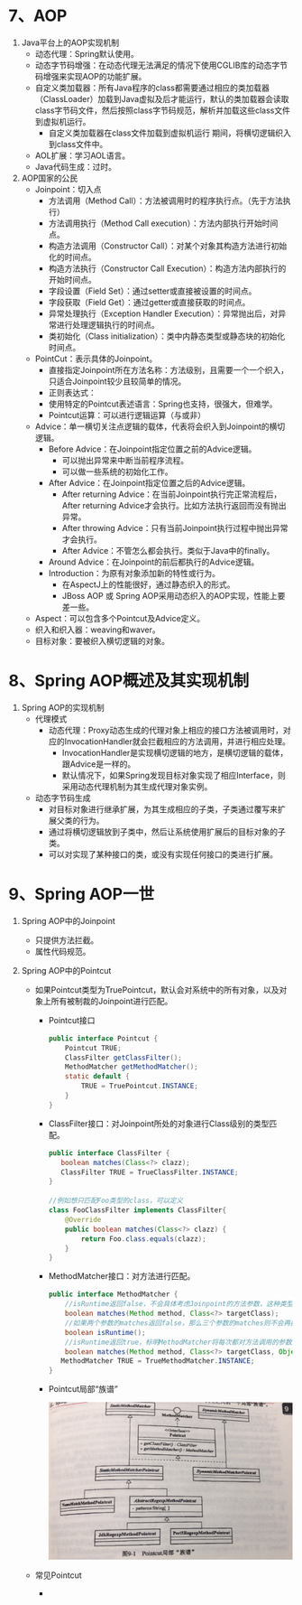 # 7、AOP

1. Java平台上的AOP实现机制
   - 动态代理：Spring默认使用。
   - 动态字节码增强：在动态代理无法满足的情况下使用CGLIB库的动态字节码增强来实现AOP的功能扩展。
   - 自定义类加载器：所有Java程序的class都需要通过相应的类加载器（ClassLoader）加载到Java虚拟及后才能运行，默认的类加载器会读取class字节码文件，然后按照class字节码规范，解析并加载这些class文件到虚拟机运行。
     - 自定义类加载器在class文件加载到虚拟机运行 期间，将横切逻辑织入到class文件中。
   - AOL扩展：学习AOL语言。
   - Java代码生成：过时。
2. AOP国家的公民
   - Joinpoint：切入点
     - 方法调用（Method Call）：方法被调用时的程序执行点。（先于方法执行）
     - 方法调用执行（Method Call execution）：方法内部执行开始时间点。
     - 构造方法调用（Constructor Call）：对某个对象其构造方法进行初始化的时间点。
     - 构造方法执行（Constructor Call Execution）：构造方法内部执行的开始时间点。
     - 字段设置（Field Set）：通过setter或直接被设置的时间点。
     - 字段获取（Field Get）：通过getter或直接获取的时间点。
     - 异常处理执行（Exception Handler Execution）：异常抛出后，对异常进行处理逻辑执行的时间点。
     - 类初始化（Class initialization）：类中内静态类型或静态块的初始化时间点。
   - PointCut：表示具体的Joinpoint。
     - 直接指定Joinpoint所在方法名称：方法级别，且需要一个一个织入，只适合Joinpoint较少且较简单的情况。
     - 正则表达式：
     - 使用特定的Pointcut表述语言：Spring也支持，很强大，但难学。
     - Pointcut运算：可以进行逻辑运算（与或非）
   - Advice：单一横切关注点逻辑的载体，代表将会织入到Joinpoint的横切逻辑。
     - Before Advice：在Joinpoint指定位置之前的Advice逻辑。
       - 可以抛出异常来中断当前程序流程。
       - 可以做一些系统的初始化工作。
     - After Advice：在Joinpoint指定位置之后的Advice逻辑。
       - After returning Advice：在当前Joinpoint执行完正常流程后，After returning Advice才会执行。比如方法执行返回而没有抛出异常。
       - After throwing Advice：只有当前Joinpoint执行过程中抛出异常才会执行。
       - After Advice：不管怎么都会执行。类似于Java中的finally。
     - Around Advice：在Joinpoint的前后都执行的Advice逻辑。
     - Introduction：为原有对象添加新的特性或行为。
       - 在AspectJ上的性能很好，通过静态织入的形式。
       - JBoss AOP 或 Spring AOP采用动态织入的AOP实现，性能上要差一些。
   - Aspect：可以包含多个Pointcut及Advice定义。
   - 织入和织入器：weaving和waver。
   - 目标对象：要被织入横切逻辑的对象。

# 8、Spring AOP概述及其实现机制

1. Spring AOP的实现机制
   - 代理模式
     - 动态代理：Proxy动态生成的代理对象上相应的接口方法被调用时，对应的InvocationHandler就会拦截相应的方法调用，并进行相应处理。
       - InvocationHandler是实现横切逻辑的地方，是横切逻辑的载体，跟Advice是一样的。
       - 默认情况下，如果Spring发现目标对象实现了相应Interface，则采用动态代理机制为其生成代理对象实例。
   - 动态字节码生成
     - 对目标对象进行继承扩展，为其生成相应的子类，子类通过覆写来扩展父类的行为。
     - 通过将横切逻辑放到子类中，然后让系统使用扩展后的目标对象的子类。
     - 可以对实现了某种接口的类，或没有实现任何接口的类进行扩展。

# 9、Spring AOP一世

1. Spring AOP中的Joinpoint

   - 只提供方法拦截。
   - 属性代码规范。

2. Spring AOP中的Pointcut

   - 如果Pointcut类型为TruePointcut，默认会对系统中的所有对象，以及对象上所有被制裁的Joinpoint进行匹配。
   
     - Pointcut接口
   
       ```java
       public interface Pointcut {
           Pointcut TRUE;
           ClassFilter getClassFilter();
           MethodMatcher getMethodMatcher();
           static default {
               TRUE = TruePointcut.INSTANCE;
           }
       }
       ```
   
     - ClassFilter接口：对Joinpoint所处的对象进行Class级别的类型匹配。
   
       ```java
       public interface ClassFilter {
          boolean matches(Class<?> clazz);
          ClassFilter TRUE = TrueClassFilter.INSTANCE;
       }
       
       //例如想只匹配Foo类型的class，可以定义
       class FooClassFilter implements ClassFilter{
           @Override
           public boolean matches(Class<?> clazz) {
               return Foo.class.equals(clazz);
           }
       }
       ```
   
     - MethodMatcher接口：对方法进行匹配。
   
       ```java
       public interface MethodMatcher {
           //isRuntime返回false，不会具体考虑Joinpoint的方法参数，这种类型的MethodMatcher称为StaticMethodMatcher。只有此方法被执行。
           boolean matches(Method method, Class<?> targetClass);
           //如果两个参数的matches返回false，那么三个参数的matches则不会再执行。
           boolean isRuntime();
           //isRuntime返回true，标明MethodMatcher将每次都对方法调用的参数进行匹配检查，这种类型的MethodMatcher称之为DynamicMethodMatcher。因为每次都要检查方法参数类型，所有无法进行缓存。
           boolean matches(Method method, Class<?> targetClass, Object[] args);
          MethodMatcher TRUE = TrueMethodMatcher.INSTANCE;
       }
       ```
   
     - Pointcut局部“族谱”
   
       ![](https://github.com/XiaoHuaShiFu/img/blob/master/Pointcut%E5%B1%80%E9%83%A8%E2%80%9C%E6%97%8F%E8%B0%B1%E2%80%9D.jpg?raw=true)
   
   - 常见Pointcut
   
     - 
